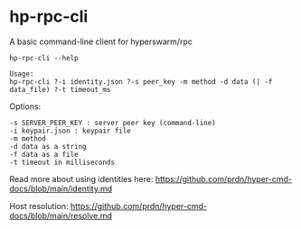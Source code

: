 # hp-rpc-cli

A basic command-line client for hyperswarm/rpc

```
hp-rpc-cli --help

Usage:
hp-rpc-cli ?-i identity.json ?-s peer_key -m method -d data (| -f data_file) ?-t timeout_ms
```

Options:
```
-s SERVER_PEER_KEY : server peer key (command-line)
-i keypair.json : keypair file
-m method
-d data as a string
-f data as a file
-t timeout in milliseconds
```

Read more about using identities here: https://github.com/prdn/hyper-cmd-docs/blob/main/identity.md

Host resolution: https://github.com/prdn/hyper-cmd-docs/blob/main/resolve.md
